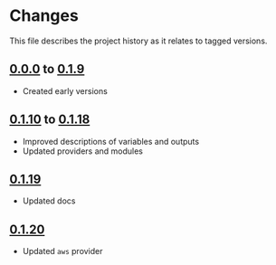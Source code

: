 # Changes
This file describes the project history as it relates to tagged versions.

## [0.0.0](.) to [0.1.9](.)
- Created early versions

## [0.1.10](.) to [0.1.18](.)
- Improved descriptions of variables and outputs
- Updated providers and modules

## [0.1.19](.)
- Updated docs

## [0.1.20](.)
- Updated `aws` provider
